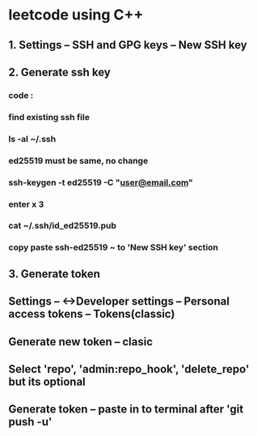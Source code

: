 # leetcode using C++

## 1. Settings – SSH and GPG keys – New SSH key

## 2. Generate ssh key

### code :
### find existing ssh file
### ls -al ~/.ssh
### ed25519 must be same, no change
### ssh-keygen -t ed25519 -C "user@email.com"
### enter x 3
### cat ~/.ssh/id_ed25519.pub
### copy paste ssh-ed25519 ~ to 'New SSH key' section

## 3. Generate token

## Settings – <->Developer settings – Personal access tokens – Tokens(classic)
## Generate new token – clasic
## Select 'repo', 'admin:repo_hook', 'delete_repo' but its optional
## Generate token – paste in to terminal after 'git push -u'

